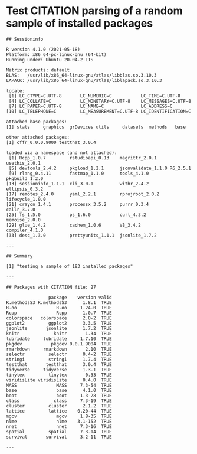 # Test CITATION parsing of a random sample of installed packages

    
    
    ## Sessioninfo 
    
    R version 4.1.0 (2021-05-18)
    Platform: x86_64-pc-linux-gnu (64-bit)
    Running under: Ubuntu 20.04.2 LTS
    
    Matrix products: default
    BLAS:   /usr/lib/x86_64-linux-gnu/atlas/libblas.so.3.10.3
    LAPACK: /usr/lib/x86_64-linux-gnu/atlas/liblapack.so.3.10.3
    
    locale:
     [1] LC_CTYPE=C.UTF-8       LC_NUMERIC=C           LC_TIME=C.UTF-8       
     [4] LC_COLLATE=C           LC_MONETARY=C.UTF-8    LC_MESSAGES=C.UTF-8   
     [7] LC_PAPER=C.UTF-8       LC_NAME=C              LC_ADDRESS=C          
    [10] LC_TELEPHONE=C         LC_MEASUREMENT=C.UTF-8 LC_IDENTIFICATION=C   
    
    attached base packages:
    [1] stats     graphics  grDevices utils     datasets  methods   base     
    
    other attached packages:
    [1] cffr_0.0.0.9000 testthat_3.0.4 
    
    loaded via a namespace (and not attached):
     [1] Rcpp_1.0.7         rstudioapi_0.13    magrittr_2.0.1     usethis_2.0.1     
     [5] devtools_2.4.2     pkgload_1.2.1      jsonvalidate_1.1.0 R6_2.5.1          
     [9] rlang_0.4.11       fastmap_1.1.0      tools_4.1.0        pkgbuild_1.2.0    
    [13] sessioninfo_1.1.1  cli_3.0.1          withr_2.4.2        ellipsis_0.3.2    
    [17] remotes_2.4.0      yaml_2.2.1         rprojroot_2.0.2    lifecycle_1.0.0   
    [21] crayon_1.4.1       processx_3.5.2     purrr_0.3.4        callr_3.7.0       
    [25] fs_1.5.0           ps_1.6.0           curl_4.3.2         memoise_2.0.0     
    [29] glue_1.4.2         cachem_1.0.6       V8_3.4.2           compiler_4.1.0    
    [33] desc_1.3.0         prettyunits_1.1.1  jsonlite_1.7.2    
    
    ---
    
    ## Summary 
    
    [1] "testing a sample of 183 installed packages"
    
    ---
    
    ## Packages with CITATION file: 27 
    
                    package    version valid
    R.methodsS3 R.methodsS3      1.8.1  TRUE
    R.oo               R.oo     1.24.0  TRUE
    Rcpp               Rcpp      1.0.7  TRUE
    colorspace   colorspace      2.0-2  TRUE
    ggplot2         ggplot2      3.3.5  TRUE
    jsonlite       jsonlite      1.7.2  TRUE
    knitr             knitr       1.34  TRUE
    lubridate     lubridate     1.7.10  TRUE
    pkgdev           pkgdev 0.0.1.9004  TRUE
    rmarkdown     rmarkdown       2.10  TRUE
    selectr         selectr      0.4-2  TRUE
    stringi         stringi      1.7.4  TRUE
    testthat       testthat      3.0.4  TRUE
    tidyverse     tidyverse      1.3.1  TRUE
    tinytex         tinytex       0.33  TRUE
    viridisLite viridisLite      0.4.0  TRUE
    MASS               MASS     7.3-54  TRUE
    base               base      4.1.0  TRUE
    boot               boot     1.3-28  TRUE
    class             class     7.3-19  TRUE
    cluster         cluster      2.1.2  TRUE
    lattice         lattice    0.20-44  TRUE
    mgcv               mgcv     1.8-35  TRUE
    nlme               nlme    3.1-152  TRUE
    nnet               nnet     7.3-16  TRUE
    spatial         spatial     7.3-14  TRUE
    survival       survival     3.2-11  TRUE
    
    ---

